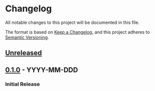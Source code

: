 # Changelog
All notable changes to this project will be documented in this file.

The format is based on [Keep a Changelog](https://keepachangelog.com/en/1.0.0/),
and this project adheres to [Semantic Versioning](https://semver.org/spec/v2.0.0.html).

## [Unreleased]
<!-- _No unreleased changes_ -->

## [0.1.0] - YYYY-MM-DDD
### Initial Release

[0.1.0]: https://github.com/VariXx/sipasaurus-rex/tree/v0.1.0
[Unreleased]: https://github.com/VariXx/sipasaurus-rex/compare/master...dev
